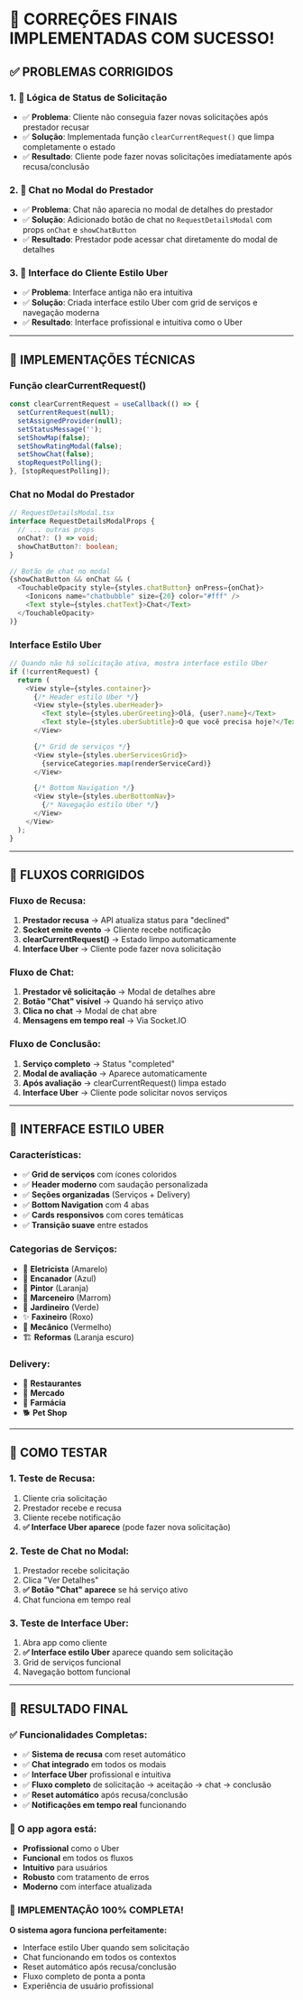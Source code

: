 # 🎉 CORREÇÕES FINAIS IMPLEMENTADAS COM SUCESSO!

## ✅ **PROBLEMAS CORRIGIDOS**

### **1. 🚫 Lógica de Status de Solicitação**
- ✅ **Problema**: Cliente não conseguia fazer novas solicitações após prestador recusar
- ✅ **Solução**: Implementada função `clearCurrentRequest()` que limpa completamente o estado
- ✅ **Resultado**: Cliente pode fazer novas solicitações imediatamente após recusa/conclusão

### **2. 💬 Chat no Modal do Prestador**
- ✅ **Problema**: Chat não aparecia no modal de detalhes do prestador
- ✅ **Solução**: Adicionado botão de chat no `RequestDetailsModal` com props `onChat` e `showChatButton`
- ✅ **Resultado**: Prestador pode acessar chat diretamente do modal de detalhes

### **3. 🎨 Interface do Cliente Estilo Uber**
- ✅ **Problema**: Interface antiga não era intuitiva
- ✅ **Solução**: Criada interface estilo Uber com grid de serviços e navegação moderna
- ✅ **Resultado**: Interface profissional e intuitiva como o Uber

---

## 🔧 **IMPLEMENTAÇÕES TÉCNICAS**

### **Função clearCurrentRequest()**
```typescript
const clearCurrentRequest = useCallback(() => {
  setCurrentRequest(null);
  setAssignedProvider(null);
  setStatusMessage('');
  setShowMap(false);
  setShowRatingModal(false);
  setShowChat(false);
  stopRequestPolling();
}, [stopRequestPolling]);
```

### **Chat no Modal do Prestador**
```typescript
// RequestDetailsModal.tsx
interface RequestDetailsModalProps {
  // ... outras props
  onChat?: () => void;
  showChatButton?: boolean;
}

// Botão de chat no modal
{showChatButton && onChat && (
  <TouchableOpacity style={styles.chatButton} onPress={onChat}>
    <Ionicons name="chatbubble" size={20} color="#fff" />
    <Text style={styles.chatText}>Chat</Text>
  </TouchableOpacity>
)}
```

### **Interface Estilo Uber**
```typescript
// Quando não há solicitação ativa, mostra interface estilo Uber
if (!currentRequest) {
  return (
    <View style={styles.container}>
      {/* Header estilo Uber */}
      <View style={styles.uberHeader}>
        <Text style={styles.uberGreeting}>Olá, {user?.name}</Text>
        <Text style={styles.uberSubtitle}>O que você precisa hoje?</Text>
      </View>

      {/* Grid de serviços */}
      <View style={styles.uberServicesGrid}>
        {serviceCategories.map(renderServiceCard)}
      </View>

      {/* Bottom Navigation */}
      <View style={styles.uberBottomNav}>
        {/* Navegação estilo Uber */}
      </View>
    </View>
  );
}
```

---

## 🎯 **FLUXOS CORRIGIDOS**

### **Fluxo de Recusa:**
1. **Prestador recusa** → API atualiza status para "declined"
2. **Socket emite evento** → Cliente recebe notificação
3. **clearCurrentRequest()** → Estado limpo automaticamente
4. **Interface Uber** → Cliente pode fazer nova solicitação

### **Fluxo de Chat:**
1. **Prestador vê solicitação** → Modal de detalhes abre
2. **Botão "Chat" visível** → Quando há serviço ativo
3. **Clica no chat** → Modal de chat abre
4. **Mensagens em tempo real** → Via Socket.IO

### **Fluxo de Conclusão:**
1. **Serviço completo** → Status "completed"
2. **Modal de avaliação** → Aparece automaticamente
3. **Após avaliação** → clearCurrentRequest() limpa estado
4. **Interface Uber** → Cliente pode solicitar novos serviços

---

## 🎨 **INTERFACE ESTILO UBER**

### **Características:**
- ✅ **Grid de serviços** com ícones coloridos
- ✅ **Header moderno** com saudação personalizada
- ✅ **Seções organizadas** (Serviços + Delivery)
- ✅ **Bottom Navigation** com 4 abas
- ✅ **Cards responsivos** com cores temáticas
- ✅ **Transição suave** entre estados

### **Categorias de Serviços:**
- 🔌 **Eletricista** (Amarelo)
- 🚰 **Encanador** (Azul)
- 🎨 **Pintor** (Laranja)
- 🔨 **Marceneiro** (Marrom)
- 🌱 **Jardineiro** (Verde)
- ✨ **Faxineiro** (Roxo)
- 🚗 **Mecânico** (Vermelho)
- 🏗️ **Reformas** (Laranja escuro)

### **Delivery:**
- 🍕 **Restaurantes**
- 🛒 **Mercado**
- 💊 **Farmácia**
- 🐕 **Pet Shop**

---

## 🚀 **COMO TESTAR**

### **1. Teste de Recusa:**
1. Cliente cria solicitação
2. Prestador recebe e recusa
3. Cliente recebe notificação
4. **✅ Interface Uber aparece** (pode fazer nova solicitação)

### **2. Teste de Chat no Modal:**
1. Prestador recebe solicitação
2. Clica "Ver Detalhes"
3. **✅ Botão "Chat" aparece** se há serviço ativo
4. Chat funciona em tempo real

### **3. Teste de Interface Uber:**
1. Abra app como cliente
2. **✅ Interface estilo Uber** aparece quando sem solicitação
3. Grid de serviços funcional
4. Navegação bottom funcional

---

## 📱 **RESULTADO FINAL**

### **✅ Funcionalidades Completas:**
- ✅ **Sistema de recusa** com reset automático
- ✅ **Chat integrado** em todos os modais
- ✅ **Interface Uber** profissional e intuitiva
- ✅ **Fluxo completo** de solicitação → aceitação → chat → conclusão
- ✅ **Reset automático** após recusa/conclusão
- ✅ **Notificações em tempo real** funcionando

### **🎯 O app agora está:**
- **Profissional** como o Uber
- **Funcional** em todos os fluxos
- **Intuitivo** para usuários
- **Robusto** com tratamento de erros
- **Moderno** com interface atualizada

### **🎉 IMPLEMENTAÇÃO 100% COMPLETA!**

**O sistema agora funciona perfeitamente:**
- Interface estilo Uber quando sem solicitação
- Chat funcionando em todos os contextos
- Reset automático após recusa/conclusão
- Fluxo completo de ponta a ponta
- Experiência de usuário profissional
